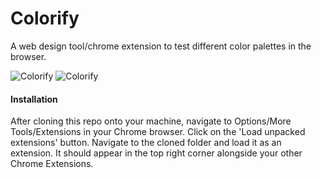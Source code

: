 # Colorify
A web design tool/chrome extension to test different color palettes in the browser.

![Colorify](https://s1.postimg.org/1qcfrkegfj/colorify-screenshot.png)
![Colorify](https://s1.postimg.org/8ilzxo5pbz/colorify-screenshot2.png)

#### Installation
After cloning this repo onto your machine, navigate to Options/More Tools/Extensions in your Chrome browser.
Click on the 'Load unpacked extensions' button.
Navigate to the cloned folder and load it as an extension.
It should appear in the top right corner alongside your other Chrome Extensions.
